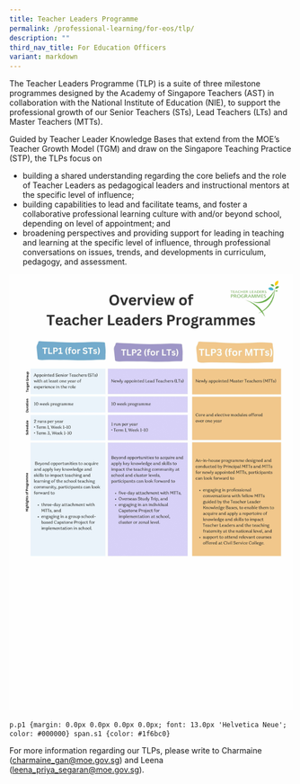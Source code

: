 ```yaml
---
title: Teacher Leaders Programme
permalink: /professional-learning/for-eos/tlp/
description: ""
third_nav_title: For Education Officers
variant: markdown
---
```

The Teacher Leaders Programme (TLP) is a suite of three milestone programmes designed by the Academy of Singapore Teachers (AST) in collaboration with the National Institute of Education (NIE), to support the professional growth of our Senior Teachers (STs), Lead Teachers (LTs) and Master Teachers (MTTs). 

Guided by Teacher Leader Knowledge Bases that extend from the MOE’s Teacher Growth Model (TGM) and draw on the Singapore Teaching Practice (STP), the TLPs focus on

* building a shared understanding regarding the core beliefs and the role of Teacher Leaders as pedagogical leaders and instructional mentors at the specific level of influence; 
* building capabilities to lead and facilitate teams, and foster a collaborative professional learning culture with and/or beyond school, depending on level of appointment; and
* broadening perspectives and providing support for leading in teaching and learning at the specific level of influence, through professional conversations on issues, trends, and developments in curriculum, pedagogy, and assessment.

![](/images/TLP_AST_Website_Updated_8_Mar_2024.jpg)

    p.p1 {margin: 0.0px 0.0px 0.0px 0.0px; font: 13.0px 'Helvetica Neue'; color: #000000} span.s1 {color: #1f6bc0}

For more information regarding our TLPs, please write to Charmaine (charmaine_gan@moe.gov.sg) and Leena (leena_priya_segaran@moe.gov.sg).